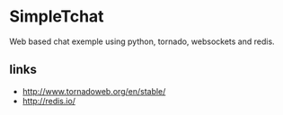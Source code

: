 # SimpleTchat

Web based chat exemple using python, tornado, websockets and redis.

## links
  - http://www.tornadoweb.org/en/stable/
  - http://redis.io/
